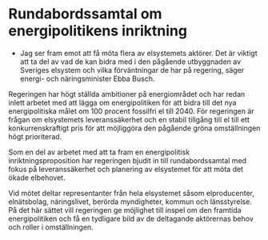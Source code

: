 # Rundabordssamtal om energipolitikens inriktning

- Jag ser fram emot att få möta flera av elsystemets aktörer. Det är viktigt att ta del av vad de kan bidra med i den pågående utbyggnaden av Sveriges elsystem och vilka förväntningar de har på regering, säger energi- och näringsminister Ebba Busch.

Regeringen har högt ställda ambitioner på energiområdet och har redan inlett arbetet med att lägga om energipolitiken för att bidra till det nya energipolitiska målet om 100 procent fossilfri el till 2040. För regeringen är frågan om elsystemets leveranssäkerhet och en stabil tillgång till el till ett konkurrenskraftigt pris för att möjliggöra den pågående gröna omställningen högt prioriterad.

Som en del av arbetet med att ta fram en energipolitisk inriktningsproposition har regeringen bjudit in till rundabordssamtal med fokus på leveranssäkerhet och planering av elsystemet för att möta det ökade elbehovet.

Vid mötet deltar representanter från hela elsystemet såsom elproducenter, elnätsbolag, näringslivet, berörda myndigheter, kommun och länsstyrelse. På det här sättet vill regeringen ge möjlighet till inspel om den framtida energipolitiken och få en tydligare bild av de deltagande aktörernas behov och roller i omställningen.
